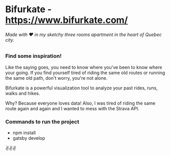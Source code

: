 # Bifurkate - https://www.bifurkate.com/

###### Made with ❤️ in my sketchy three rooms apartment in the heart of Quebec city.

### Find some inspiration!

Like the saying goes, you need to know where you've been to know where your going. If you find yourself tired of riding the same old routes or running the same old path, don't worry, you're not alone.

Bifurkate is a powerful visualization tool to analyze your past rides, runs, walks and hikes.

Why? Because everyone loves data! Also, I was tired of riding the same route again and again and I wanted to mess with the Strava API.

### Commands to run the project

- npm install
- gatsby develop

✌️✌✌
